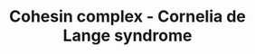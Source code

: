 ---
annotations:
- id: DOID:11725
  parent: genetic disease
  type: Disease Ontology
  value: Cornelia de Lange syndrome
- id: PW:0000013
  parent: disease pathway
  type: Pathway Ontology
  value: disease pathway
authors:
- IrkilmezA
- Eweitz
- Mkutmon
citedin: ''
communities: []
description: 'Cohesin complex workings during mitotic and meiotic cell cycles. '
last-edited: 2024-03-27
ndex: 61202b89-5c75-11ec-b3be-0ac135e8bacf
organisms:
- Homo sapiens
redirect_from:
- /index.php/Pathway:WP5117
- /instance/WP5117
- /instance/WP5117_r129302
revision: r129302
schema-jsonld:
- '@context': https://schema.org/
  '@id': https://wikipathways.github.io/pathways/WP5117.html
  '@type': Dataset
  creator:
    '@type': Organization
    name: WikiPathways
  description: 'Cohesin complex workings during mitotic and meiotic cell cycles. '
  keywords:
  - APC
  - Aurora kinase B
  - CDK1
  - ESCO1
  - ESCO2
  - HDAC8
  - MAU2
  - NIPBL
  - PDS5A
  - PDS5B
  - PLK1
  - PPP2CA
  - PPP2CB
  - PPP2R1A
  - PPP2R1B
  - PPP2R5A
  - PPP2R5B
  - PPP2R5C
  - PPP2R5D
  - PPP2R5E
  - PTPA
  - RAD21
  - REC8
  - SGO1
  - SGO2
  - SMC1A
  - SMC1B
  - SMC3
  - STAG2
  - STAG3
  - Securin
  - Separin
  - Sororin
  - WAPL
  license: CC0
  name: Cohesin complex - Cornelia de Lange syndrome
seo: CreativeWork
title: Cohesin complex - Cornelia de Lange syndrome
wpid: WP5117
---